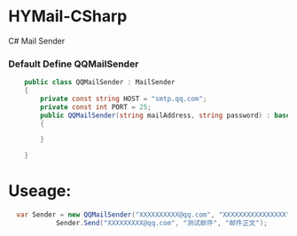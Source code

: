 # HYMail-CSharp
C#  Mail Sender


### Default Define QQMailSender 
```csharp
    public class QQMailSender : MailSender
    {
        private const string HOST = "smtp.qq.com";
        private const int PORT = 25;
        public QQMailSender(string mailAddress, string password) : base(HOST, PORT, mailAddress, password)
        {

        }

    } 
```
    
# Useage:
```csharp
  var Sender = new QQMailSender("XXXXXXXXXX@qq.com", "XXXXXXXXXXXXXXXX");
            Sender.Send("XXXXXXXXX@qq.com", "测试邮件", "邮件正文");
```
